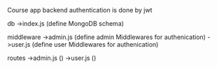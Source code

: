 Course app backend
authentication is done by jwt


db 
    ->index.js (define MongoDB schema)

middleware
    ->admin.js (define admin Middlewares for authenication)
    ->user.js  (define user Middlewares for authenication)

routes
    ->admin.js ()
    ->user.js  ()
